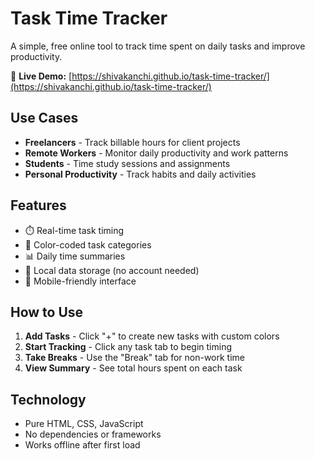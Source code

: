 # Task Time Tracker

A simple, free online tool to track time spent on daily tasks and improve productivity.

🔗 **Live Demo:** [https://shivakanchi.github.io/task-time-tracker/](https://shivakanchi.github.io/task-time-tracker/)

## Use Cases

- **Freelancers** - Track billable hours for client projects
- **Remote Workers** - Monitor daily productivity and work patterns
- **Students** - Time study sessions and assignments
- **Personal Productivity** - Track habits and daily activities

## Features

- ⏱️ Real-time task timing
- 🎨 Color-coded task categories
- 📊 Daily time summaries
- 💾 Local data storage (no account needed)
- 📱 Mobile-friendly interface

## How to Use

1. **Add Tasks** - Click "+" to create new tasks with custom colors
2. **Start Tracking** - Click any task tab to begin timing
3. **Take Breaks** - Use the "Break" tab for non-work time
4. **View Summary** - See total hours spent on each task

## Technology

- Pure HTML, CSS, JavaScript
- No dependencies or frameworks
- Works offline after first load
